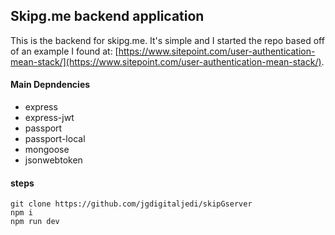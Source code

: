 ## Skipg.me backend application ##

This is the backend for skipg.me. It's simple and I started the repo based off of an example I found at: [https://www.sitepoint.com/user-authentication-mean-stack/](https://www.sitepoint.com/user-authentication-mean-stack/).

#### Main Depndencies ####
- express
- express-jwt
- passport
- passport-local
- mongoose
- jsonwebtoken

#### steps ####
```
git clone https://github.com/jgdigitaljedi/skipGserver
npm i
npm run dev
```